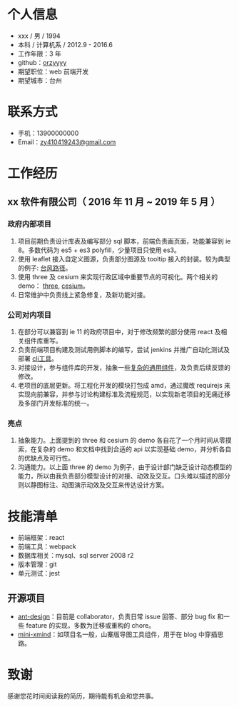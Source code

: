 <h1 id="个人信息">个人信息</h1>
<ul>
<li>xxx / 男 / 1994</li>
<li>本科 / 计算机系 / 2012.9 - 2016.6</li>
<li>工作年限：3 年</li>
<li>github：<a href="https://github.com/orzyyyy">orzyyyy</a></li>
<li>期望职位：web 前端开发</li>
<li>期望城市：台州</li>
</ul>
<h1 id="联系方式">联系方式</h1>
<ul>
<li>手机：13900000000</li>
<li>Email：<a href="mailto:&#122;&#x79;&#52;&#x31;&#48;&#x34;&#49;&#57;&#x32;&#52;&#x33;&#x40;&#x67;&#x6d;&#97;&#x69;&#x6c;&#x2e;&#99;&#111;&#109;">&#122;&#x79;&#52;&#x31;&#48;&#x34;&#49;&#57;&#x32;&#52;&#x33;&#x40;&#x67;&#x6d;&#97;&#x69;&#x6c;&#x2e;&#99;&#111;&#109;</a></li>
</ul>
<h1 id="工作经历">工作经历</h1>
<h2 id="xx-软件有限公司（-2016-年-11-月--2019-年-5-月-）">xx 软件有限公司（ 2016 年 11 月 ~ 2019 年 5 月 ）</h2>
<h3 id="政府内部项目">政府内部项目</h3>
<ol>
<li>项目前期负责设计库表及编写部分 sql 脚本，前端负责画页面，功能兼容到 ie 8。多数代码为 es5 + es3 polyfill，少量项目只使用 es3。</li>
<li>使用 leaflet 接入自定义图源，负责部分图源及 tooltip 接入的封装。较为典型的例子: <a href="http://typhoon.zjwater.gov.cn/default.aspx">台风路径</a>。</li>
<li>使用 three 及 cesium 来实现行政区域中重要节点的可视化。两个相关的 demo： <a href="https://github.com/breathing-is-fun/three-kit#%E6%95%88%E6%9E%9C%E5%9B%BE">three</a>, <a href="https://github.com/breathing-is-fun/chika-cesium#screenshots">cesium</a>。</li>
<li>日常维护中负责线上紧急修复，及新功能对接。</li>
</ol>
<h3 id="公司对内项目">公司对内项目</h3>
<ol>
<li>在部分可以兼容到 ie 11 的政府项目中，对于修改频繁的部分使用 react 及相关组件库重写。</li>
<li>负责前端项目构建及测试用例脚本的编写，尝试 jenkins 并推广自动化测试及部署 <a href="https://github.com/orzyyyy/nino-cli">cli工具</a>。</li>
<li>对接设计，参与组件库的开发，抽象一些<a href="https://github.com/breathing-is-fun/chika-component/tree/master/src/component/Container">复杂的通用组件</a>，及负责后续反馈的修改。</li>
<li>老项目的底层更新。将工程化开发的模块打包成 amd，通过魔改 requirejs 来实现向前兼容，并参与讨论构建标准及流程规范，以实现新老项目的无痛迁移及多部门开发标准的统一。</li>
</ol>
<h3 id="亮点">亮点</h3>
<ol>
<li>抽象能力。上面提到的 three 和 cesium 的 demo 各自花了一个月时间从零摸索，在复杂的 demo 和文档中找到合适的 api 以实现基础 demo，并分析各自的优缺点及可行性。</li>
<li>沟通能力。以上面 three 的 demo 为例子，由于设计部门缺乏设计动态模型的能力，所以由我负责部分模型设计的对接、动效及交互。口头难以描述的部分则以静图标注、动图演示动效及交互来传达设计方案。</li>
</ol>
<h1 id="技能清单">技能清单</h1>
<ul>
<li>前端框架：react</li>
<li>前端工具：webpack</li>
<li>数据库相关：mysql、sql server 2008 r2</li>
<li>版本管理：git</li>
<li>单元测试：jest</li>
</ul>
<h2 id="开源项目">开源项目</h2>
<ul>
<li><a href="https://github.com/ant-design/ant-design">ant-design</a>：目前是 collaborator，负责日常 issue 回答、部分 bug fix 和一些 feature 的实现，多数为迁移或重构的 chore。</li>
<li><a href="https://github.com/orzyyyy/mini-xmind">mini-xmind</a>：如项目名一般，山寨版导图工具组件，用于在 blog 中穿插思路。</li>
</ul>
<h1 id="致谢">致谢</h1>
<p>感谢您花时间阅读我的简历，期待能有机会和您共事。</p>
